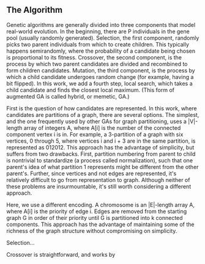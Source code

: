 ## The Algorithm

Genetic algorithms are generally divided into three components that model real-world evolution. In the beginning, there are P individuals in the gene pool (usually randomly generated). Selection, the first component, randomly picks two parent individuals from which to create children. This typically happens semirandomly, where the probability of a candidate being chosen is proportional to its fitness. Crossover, the second component, is the process by which two parent candidates are divided and recombined to form children candidates. Mutation, the third component, is the process by which a child candidate undergoes random change (for example, having a bit flipped). In this work, we add a fourth step, local search, which takes a child candidate and finds the closest local maximum. (This form of augmented GA is called hybrid, or memetic, GA.)

First is the question of how candidates are represented. In this work, where candidates are partitions of a graph, there are several options. The simplest, and the one frequently used by other GAs for graph partitioning, uses a |V|-length array of integers A, where A[i] is the number of the connected component vertex i is in. For example, a 3-partition of a graph with six vertices, 0 through 5, where vertices i and i + 3 are in the same partition, is represented as 012012. This approach has the advantage of simplicity, but suffers from two drawbacks. First, partition numbering from parent to child is nontrivial to standardize (a process called normalization), such that one parent's idea of what partition 1 represents might be different from the other parent's. Further, since vertices and not edges are represented, it's relatively difficult to go from representation to graph. Although neither of these problems are insurmountable, it's still worth considering a different approach.

Here, we use a different encoding. A chromosome is an |E|-length array A, where A[i] is the priority of edge i. Edges are removed from the starting graph G in order of their priority until G is partitioned into k connected components. This approach has the advantage of maintaining some of the richness of the graph structure without compromising on simplicity.

Selection...

Crossover is straightforward, and works by 